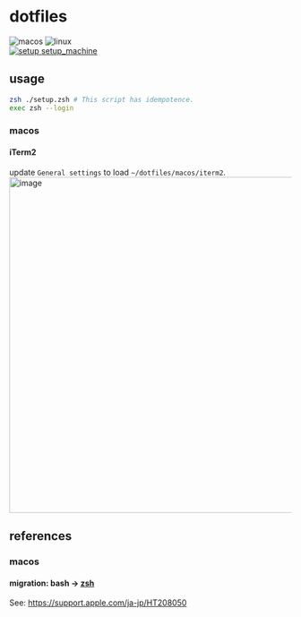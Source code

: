 # dotfiles

![macos](https://img.shields.io/badge/MacOS-black.svg?logo=Apple) ![linux](https://img.shields.io/badge/Linux-black.svg?logo=Linux)  
[![setup setup_machine](https://github.com/sensuikan1973/dotfiles/actions/workflows/setup_machine.yaml/badge.svg)](https://github.com/sensuikan1973/dotfiles/actions/workflows/setup_machine.yaml)

## usage

```zsh
zsh ./setup.zsh # This script has idempotence.
exec zsh --login
```

### macos

#### iTerm2

update `General settings` to load `~/dotfiles/macos/iterm2`.
<img width="600" alt="image" src="https://user-images.githubusercontent.com/23427957/153912371-de3c5612-dc43-4d5b-8e1f-3fab32876cb8.png">

## references

### macos

#### migration: bash -> [zsh](http://www.strcat.de/zsh/)

See: https://support.apple.com/ja-jp/HT208050
